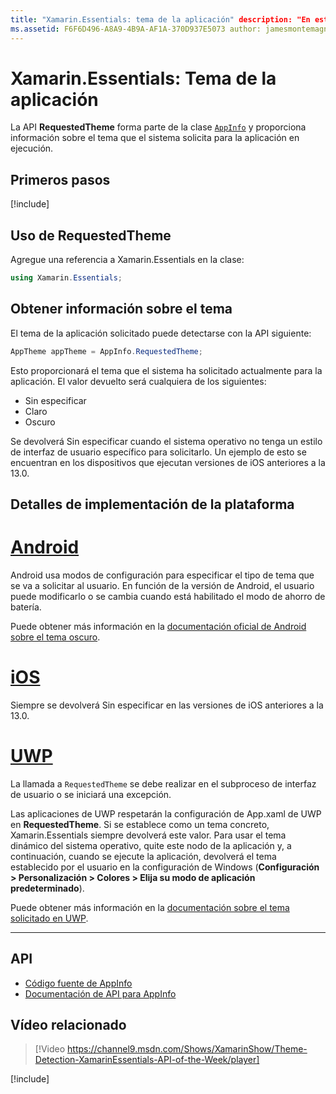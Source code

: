 ```yaml
---
title: "Xamarin.Essentials: tema de la aplicación" description: "En este documento se describe la API del tema de aplicación solicitado de Xamarin.Essentials, que ofrece información sobre el estilo de tema solicitado para la aplicación en ejecución."
ms.assetid: F6F6D496-A8A9-4B9A-AF1A-370D937E5073 author: jamesmontemagno ms.custom: video ms.author: jamont ms.date: 01/06/2020 no-loc: [Xamarin.Forms, Xamarin.Essentials]
---
```


# <a name="xamarinessentials-app-theme"></a>Xamarin.Essentials: Tema de la aplicación

La API **RequestedTheme** forma parte de la clase [`AppInfo`](app-information.md) y proporciona información sobre el tema que el sistema solicita para la aplicación en ejecución.

## <a name="get-started"></a>Primeros pasos

[!include[](~/essentials/includes/get-started.md)]

## <a name="using-requestedtheme"></a>Uso de RequestedTheme

Agregue una referencia a Xamarin.Essentials en la clase:

```csharp
using Xamarin.Essentials;
```

## <a name="obtaining-theme-information"></a>Obtener información sobre el tema

El tema de la aplicación solicitado puede detectarse con la API siguiente:

```csharp
AppTheme appTheme = AppInfo.RequestedTheme;

```

Esto proporcionará el tema que el sistema ha solicitado actualmente para la aplicación. El valor devuelto será cualquiera de los siguientes:

* Sin especificar
* Claro
* Oscuro

Se devolverá Sin especificar cuando el sistema operativo no tenga un estilo de interfaz de usuario específico para solicitarlo. Un ejemplo de esto se encuentran en los dispositivos que ejecutan versiones de iOS anteriores a la 13.0.


## <a name="platform-implementation-specifics"></a>Detalles de implementación de la plataforma

# <a name="android"></a>[Android](#tab/android)

Android usa modos de configuración para especificar el tipo de tema que se va a solicitar al usuario. En función de la versión de Android, el usuario puede modificarlo o se cambia cuando está habilitado el modo de ahorro de batería.

Puede obtener más información en la [documentación oficial de Android sobre el tema oscuro](https://developer.android.com/guide/topics/ui/look-and-feel/darktheme).


# <a name="ios"></a>[iOS](#tab/ios)

Siempre se devolverá Sin especificar en las versiones de iOS anteriores a la 13.0.


# <a name="uwp"></a>[UWP](#tab/uwp)

La llamada a `RequestedTheme` se debe realizar en el subproceso de interfaz de usuario o se iniciará una excepción.

Las aplicaciones de UWP respetarán la configuración de App.xaml de UWP en **RequestedTheme**. Si se establece como un tema concreto, Xamarin.Essentials siempre devolverá este valor. Para usar el tema dinámico del sistema operativo, quite este nodo de la aplicación y, a continuación, cuando se ejecute la aplicación, devolverá el tema establecido por el usuario en la configuración de Windows (**Configuración > Personalización > Colores > Elija su modo de aplicación predeterminado**).

Puede obtener más información en la [documentación sobre el tema solicitado en UWP](https://docs.microsoft.com/uwp/api/windows.ui.xaml.application.requestedtheme).

--------------

## <a name="api"></a>API

- [Código fuente de AppInfo](https://github.com/xamarin/Essentials/tree/master/Xamarin.Essentials/AppInfo)
- [Documentación de API para AppInfo](xref:Xamarin.Essentials.AppInfo)

## <a name="related-video"></a>Vídeo relacionado

> [!Video https://channel9.msdn.com/Shows/XamarinShow/Theme-Detection-XamarinEssentials-API-of-the-Week/player]

[!include[](~/essentials/includes/xamarin-show-essentials.md)]
